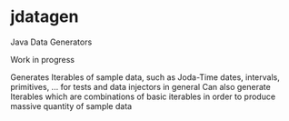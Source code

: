jdatagen
========

Java Data Generators

Work in progress

Generates Iterables of sample data, such as Joda-Time dates, intervals, primitives, ... for tests and data injectors in general
Can also generate Iterables which are combinations of basic iterables in order to produce massive quantity of sample data

